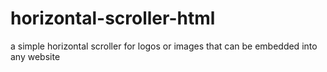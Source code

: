 # horizontal-scroller-html
a simple horizontal scroller for logos or images that can be embedded into any website
    